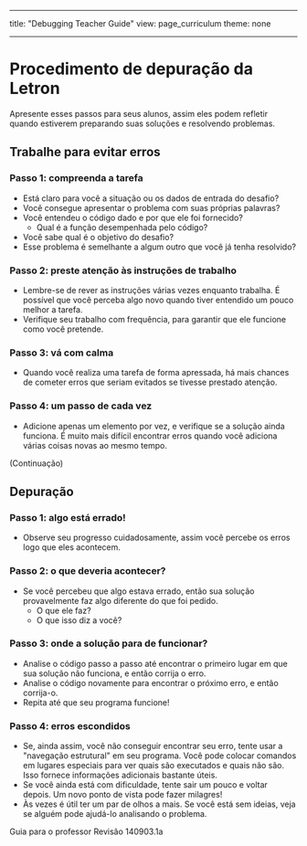 * * *

title: "Debugging Teacher Guide" view: page_curriculum theme: none

* * *

# Procedimento de depuração da Letron

Apresente esses passos para seus alunos, assim eles podem refletir quando estiverem preparando suas soluções e resolvendo problemas.

## Trabalhe para evitar erros

### Passo 1: compreenda a tarefa

  * Está claro para você a situação ou os dados de entrada do desafio?
  * Você consegue apresentar o problema com suas próprias palavras?
  * Você entendeu o código dado e por que ele foi fornecido? 
      * Qual é a função desempenhada pelo código?
  * Você sabe qual é o objetivo do desafio?
  * Esse problema é semelhante a algum outro que você já tenha resolvido?

### Passo 2: preste atenção às instruções de trabalho

  * Lembre-se de rever as instruções várias vezes enquanto trabalha. É possível que você perceba algo novo quando tiver entendido um pouco melhor a tarefa.
  * Verifique seu trabalho com frequência, para garantir que ele funcione como você pretende.

### Passo 3: vá com calma

  * Quando você realiza uma tarefa de forma apressada, há mais chances de cometer erros que seriam evitados se tivesse prestado atenção.

### Passo 4: um passo de cada vez

  * Adicione apenas um elemento por vez, e verifique se a solução ainda funciona. É muito mais difícil encontrar erros quando você adiciona várias coisas novas ao mesmo tempo.

(Continuação)

## Depuração

### Passo 1: algo está errado!

  * Observe seu progresso cuidadosamente, assim você percebe os erros logo que eles acontecem.

### Passo 2: o que deveria acontecer?

  * Se você percebeu que algo estava errado, então sua solução provavelmente faz algo diferente do que foi pedido. 
      * O que ele faz?
      * O que isso diz a você?

### Passo 3: onde a solução para de funcionar?

  * Analise o código passo a passo até encontrar o primeiro lugar em que sua solução não funciona, e então corrija o erro.
  * Analise o código novamente para encontrar o próximo erro, e então corrija-o.
  * Repita até que seu programa funcione!

### Passo 4: erros escondidos

  * Se, ainda assim, você não conseguir encontrar seu erro, tente usar a "navegação estrutural" em seu programa. Você pode colocar comandos em lugares especiais para ver quais são executados e quais não são. Isso fornece informações adicionais bastante úteis.
  * Se você ainda está com dificuldade, tente sair um pouco e voltar depois. Um novo ponto de vista pode fazer milagres!
  * Às vezes é útil ter um par de olhos a mais. Se você está sem ideias, veja se alguém pode ajudá-lo analisando o problema.

Guia para o professor Revisão 140903.1a